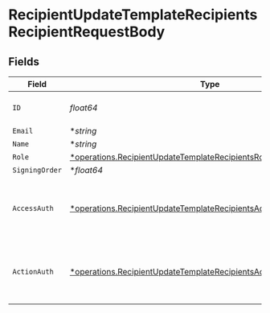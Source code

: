 # RecipientUpdateTemplateRecipientsRecipientRequestBody


## Fields

| Field                                                                                                                                                   | Type                                                                                                                                                    | Required                                                                                                                                                | Description                                                                                                                                             |
| ------------------------------------------------------------------------------------------------------------------------------------------------------- | ------------------------------------------------------------------------------------------------------------------------------------------------------- | ------------------------------------------------------------------------------------------------------------------------------------------------------- | ------------------------------------------------------------------------------------------------------------------------------------------------------- |
| `ID`                                                                                                                                                    | *float64*                                                                                                                                               | :heavy_check_mark:                                                                                                                                      | The ID of the recipient to update.                                                                                                                      |
| `Email`                                                                                                                                                 | **string*                                                                                                                                               | :heavy_minus_sign:                                                                                                                                      | N/A                                                                                                                                                     |
| `Name`                                                                                                                                                  | **string*                                                                                                                                               | :heavy_minus_sign:                                                                                                                                      | N/A                                                                                                                                                     |
| `Role`                                                                                                                                                  | [*operations.RecipientUpdateTemplateRecipientsRoleRequestBody](../../models/operations/recipientupdatetemplaterecipientsrolerequestbody.md)             | :heavy_minus_sign:                                                                                                                                      | N/A                                                                                                                                                     |
| `SigningOrder`                                                                                                                                          | **float64*                                                                                                                                              | :heavy_minus_sign:                                                                                                                                      | N/A                                                                                                                                                     |
| `AccessAuth`                                                                                                                                            | [*operations.RecipientUpdateTemplateRecipientsAccessAuthRequestBody](../../models/operations/recipientupdatetemplaterecipientsaccessauthrequestbody.md) | :heavy_minus_sign:                                                                                                                                      | The type of authentication required for the recipient to access the document.                                                                           |
| `ActionAuth`                                                                                                                                            | [*operations.RecipientUpdateTemplateRecipientsActionAuthRequestBody](../../models/operations/recipientupdatetemplaterecipientsactionauthrequestbody.md) | :heavy_minus_sign:                                                                                                                                      | The type of authentication required for the recipient to sign the document.                                                                             |